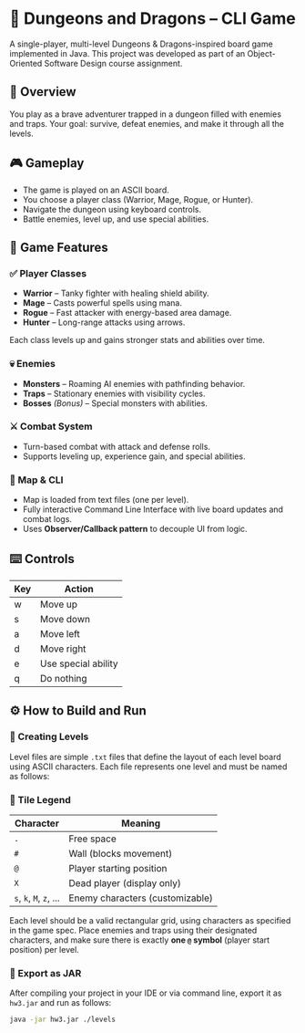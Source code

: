 # 🐉 Dungeons and Dragons – CLI Game

A single-player, multi-level Dungeons & Dragons-inspired board game implemented in Java. This project was developed as part of an Object-Oriented Software Design course assignment.

## 📜 Overview

You play as a brave adventurer trapped in a dungeon filled with enemies and traps. Your goal: survive, defeat enemies, and make it through all the levels.

## 🎮 Gameplay

- The game is played on an ASCII board.
- You choose a player class (Warrior, Mage, Rogue, or Hunter).
- Navigate the dungeon using keyboard controls.
- Battle enemies, level up, and use special abilities.

## 🧩 Game Features

### ✅ Player Classes
- **Warrior** – Tanky fighter with healing shield ability.
- **Mage** – Casts powerful spells using mana.
- **Rogue** – Fast attacker with energy-based area damage.
- **Hunter** – Long-range attacks using arrows.

Each class levels up and gains stronger stats and abilities over time.

### 💀 Enemies
- **Monsters** – Roaming AI enemies with pathfinding behavior.
- **Traps** – Stationary enemies with visibility cycles.
- **Bosses** *(Bonus)* – Special monsters with abilities.

### ⚔️ Combat System
- Turn-based combat with attack and defense rolls.
- Supports leveling up, experience gain, and special abilities.

### 🧱 Map & CLI
- Map is loaded from text files (one per level).
- Fully interactive Command Line Interface with live board updates and combat logs.
- Uses **Observer/Callback pattern** to decouple UI from logic.

## ⌨️ Controls

| Key | Action              |
|-----|---------------------|
| w   | Move up             |
| s   | Move down           |
| a   | Move left           |
| d   | Move right          |
| e   | Use special ability |
| q   | Do nothing          |

## ⚙️ How to Build and Run

### 📝 Creating Levels

Level files are simple `.txt` files that define the layout of each level board using ASCII characters. Each file represents one level and must be named as follows:
### 📌 Tile Legend

| Character | Meaning                                |
|-----------|----------------------------------------|
| `.`       | Free space                             |
| `#`       | Wall (blocks movement)                 |
| `@`       | Player starting position               |
| `X`       | Dead player (display only)             |
| `s`, `k`, `M`, `z`, ... | Enemy characters (customizable) |

Each level should be a valid rectangular grid, using characters as specified in the game spec. Place enemies and traps using their designated characters, and make sure there is exactly **one `@` symbol** (player start position) per level.

### 🔨 Export as JAR

After compiling your project in your IDE or via command line, export it as `hw3.jar` and run as follows:

```bash
java -jar hw3.jar ./levels


